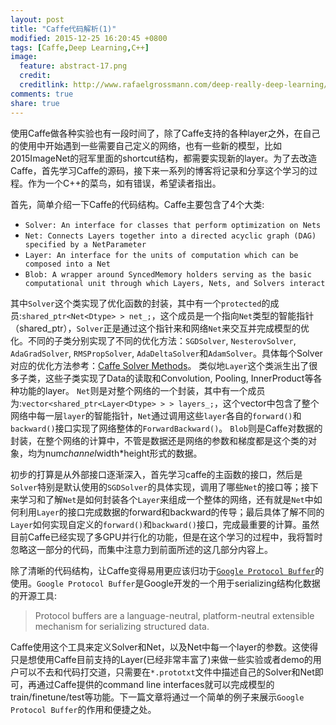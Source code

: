 ```yaml
---
layout: post
title: "Caffe代码解析(1)"
modified: 2015-12-25 16:20:45 +0800
tags: [Caffe,Deep Learning,C++]
image:
  feature: abstract-17.png
  credit: 
  creditlink: http://www.rafaelgrossmann.com/deep-really-deep-learning/
comments: true
share: true
---
```


使用Caffe做各种实验也有一段时间了，除了Caffe支持的各种layer之外，在自己的使用中开始遇到一些需要自己定义的网络，也有一些新的模型，比如2015ImageNet的冠军里面的shortcut结构，都需要实现新的layer。为了去改造Caffe，首先学习Caffe的源码，接下来一系列的博客将记录和分享这个学习的过程。作为一个C++的菜鸟，如有错误，希望读者指出。

首先，简单介绍一下Caffe的代码结构。Caffe主要包含了4个大类:

* `Solver: An interface for classes that perform optimization on Nets`
* `Net: Connects Layers together into a directed acyclic graph (DAG) specified by a NetParameter`
* `Layer: An interface for the units of computation which can be composed into a Net`
* `Blob: A wrapper around SyncedMemory holders serving as the basic computational unit through which Layers, Nets, and Solvers interact`

其中`Solver`这个类实现了优化函数的封装，其中有一个`protected`的成员:`shared_ptr<Net<Dtype> > net_;`，这个成员是一个指向`Net`类型的智能指针（shared_ptr），`Solver`正是通过这个指针来和网络`Net`来交互并完成模型的优化。不同的子类分别实现了不同的优化方法：`SGDSolver`, `NesterovSolver`, `AdaGradSolver`, `RMSPropSolver`, `AdaDeltaSolver`和`AdamSolver`。具体每个Solver对应的优化方法参考：<a href = "http://caffe.berkeleyvision.org/tutorial/solver.htm">Caffe Solver Methods</a>。
类似地`Layer`这个类派生出了很多子类，这些子类实现了Data的读取和Convolution, Pooling, InnerProduct等各种功能的layer。
`Net`则是对整个网络的一个封装，其中有一个成员为:`vector<shared_ptr<Layer<Dtype> > > layers_;`，这个vector中包含了整个网络中每一层`layer`的智能指针，`Net`通过调用这些`layer`各自的`forward()`和`backward()`接口实现了网络整体的`ForwardBackward()`。
`Blob`则是Caffe对数据的封装，在整个网络的计算中，不管是数据还是网络的参数和梯度都是这个类的对象，均为num*channel*width*height形式的数据。

初步的打算是从外部接口逐渐深入，首先学习caffe的主函数的接口，然后是`Solver`特别是默认使用的`SGDSolver`的具体实现，调用了哪些`Net`的接口等；接下来学习和了解`Net`是如何封装各个`Layer`来组成一个整体的网络，还有就是`Net`中如何利用`Layer`的接口完成数据的forward和backward的传导；最后具体了解不同的`Layer`如何实现自定义的`forward()`和`backward()`接口，完成最重要的计算。虽然目前Caffe已经实现了多GPU并行化的功能，但是在这个学习的过程中，我将暂时忽略这一部分的代码，而集中注意力到前面所述的这几部分内容上。

除了清晰的代码结构，让Caffe变得易用更应该归功于<a href = "https://developers.google.com/protocol-buffers/">`Google Protocol Buffer`</a>的使用。`Google Protocol Buffer`是Google开发的一个用于serializing结构化数据的开源工具:

> Protocol buffers are a language-neutral, platform-neutral extensible mechanism for serializing structured data.

Caffe使用这个工具来定义Solver和Net，以及Net中每一个layer的参数。这使得只是想使用Caffe目前支持的Layer(已经非常丰富了)来做一些实验或者demo的用户可以不去和代码打交道，只需要在`*.prototxt`文件中描述自己的Solver和Net即可，再通过Caffe提供的command line interfaces就可以完成模型的train/finetune/test等功能。下一篇文章将通过一个简单的例子来展示`Google Protocol Buffer`的作用和便捷之处。
